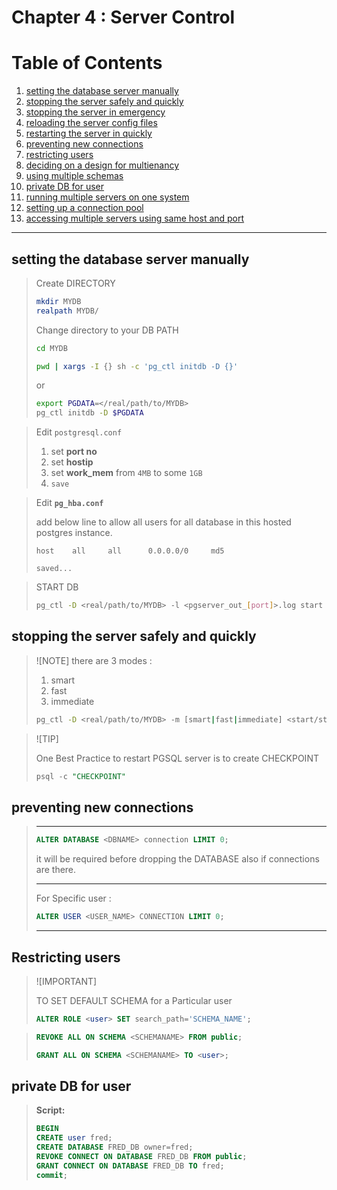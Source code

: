 # Chapter 4 : Server Control

# Table of Contents

1. [setting the database server manually](#setting-the-database-server-manually)
1. [stopping the server safely and quickly](#stopping-the-server-safely-and-quickly)
1. [stopping the server in emergency](#stopping-the-server-in-emergency)
1. [reloading the server config files](#reloading-the-server-config-files)
1. [restarting the server in quickly](#restarting-the-server-in-quickly)
1. [preventing new connections](#preventing-new-connections)
1. [restricting users](#restricting-users)
1. [deciding on a design for multienancy](#deciding-on-a-design-for-multienancy)
1. [using multiple schemas](#using-multiple-schemas)
1. [private DB for user](#private-db-for-user)
1. [running multiple servers on one system](#running-multiple-servers-on-one-system)
1. [setting up a connection pool](#setting-up-a-connection-pool)
1. [accessing multiple servers using same host and port](#accessing-multiple-servers-using-same-host-and-port)

---

## setting the database server manually

> Create DIRECTORY
>
> ```sh
> mkdir MYDB
> realpath MYDB/
> ```
>
> Change directory to your DB PATH
>
> ```sh
> cd MYDB
> ```
>
> ```sh
> pwd | xargs -I {} sh -c 'pg_ctl initdb -D {}'
> ```
>
> or
>
> ```sh
> export PGDATA=</real/path/to/MYDB>
> pg_ctl initdb -D $PGDATA
> ```

> Edit `postgresql.conf`
>
> 1. set **port no**
> 1. set **hostip**
> 1. set **work_mem** from `4MB` to some `1GB`
> 1. `save`

> Edit **`pg_hba.conf`**
>
> add below line to allow all users for all database in this hosted postgres instance.
>
> ```
> host    all     all      0.0.0.0/0     md5
> ```
>
> `saved...`

> START DB
>
> ```sh
> pg_ctl -D <real/path/to/MYDB> -l <pgserver_out_[port]>.log start
> ```

## stopping the server safely and quickly

>![NOTE]
> there are 3 modes :
> 1. smart
> 1. fast
> 1. immediate
>
>```bash
>pg_ctl -D <real/path/to/MYDB> -m [smart|fast|immediate] <start/stop/restart>
>```

>![TIP]
>
>One Best Practice to restart PGSQL server is to  create CHECKPOINT
>
>```sql
>psql -c "CHECKPOINT"
>```

## preventing new connections

>---
>
>```sql
>ALTER DATABASE <DBNAME> connection LIMIT 0;
>```
> it will be required before dropping the DATABASE also if connections are there.
>
>---
>For Specific user :
>```sql
>ALTER USER <USER_NAME> CONNECTION LIMIT 0;
>```
>---

## Restricting users

>![IMPORTANT]
>
>TO SET DEFAULT SCHEMA for a Particular user
>
>```sql
>ALTER ROLE <user> SET search_path='SCHEMA_NAME';
>```

>```sql
>REVOKE ALL ON SCHEMA <SCHEMANAME> FROM public;
>```
>
>```sql
>GRANT ALL ON SCHEMA <SCHEMANAME> TO <user>;
>```

## private DB for user

>**Script:**
>```sql
>BEGIN
>CREATE user fred;
>CREATE DATABASE FRED_DB owner=fred;
>REVOKE CONNECT ON DATABASE FRED_DB FROM public;
>GRANT CONNECT ON DATABASE FRED_DB TO fred;
>commit;
>```
